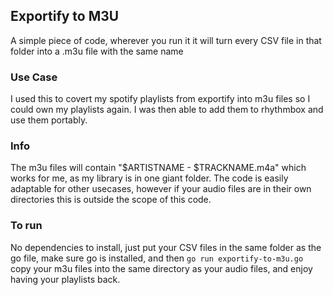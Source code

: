 ## Exportify to M3U
A simple piece of code, wherever you run it it will turn every CSV file in that folder into a .m3u file with the same name

### Use Case
I used this to covert my spotify playlists from exportify into m3u files so I could own my playlists again. I was then able to add them to rhythmbox and use them portably.

### Info
The m3u files will contain "$ARTISTNAME - $TRACKNAME.m4a" which works for me, as my library is in one giant folder.
The code is easily adaptable for other usecases, however if your audio files are in their own directories this is outside the scope of this code.

### To run
No dependencies to install, just put your CSV files in the same folder as the go file, make sure go is installed, and then `go run exportify-to-m3u.go` copy your m3u files into the same directory as your audio files, and enjoy having your playlists back.
